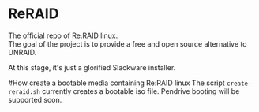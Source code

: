 # ReRAID
The official repo of Re:RAID linux.\
The goal of the project is to provide a free and open source alternative to UNRAID.

At this stage, it's just a glorified Slackware installer.

#How create a bootable media containing Re:RAID linux
The script `create-reraid.sh` currently creates a bootable iso file. Pendrive booting will be supported soon.